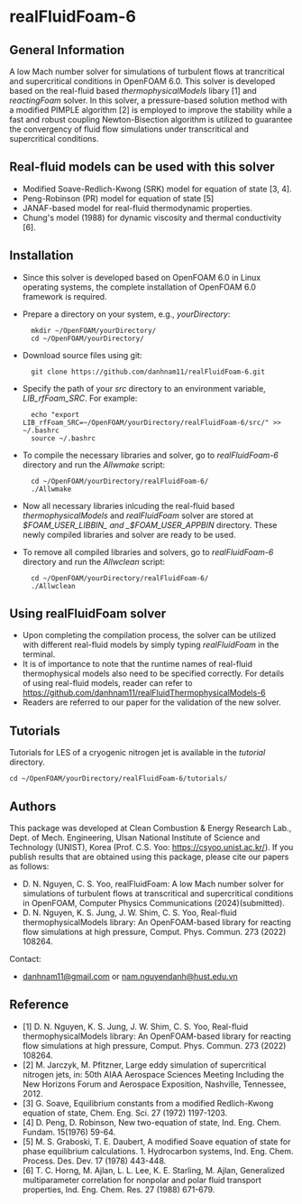 # realFluidFoam-6

## General Information
A low Mach number solver for simulations of turbulent flows at trancritical and supercritical conditions in OpenFOAM 6.0. This solver is developed based on the real-fluid based _thermophysicalModels_ libary [1] and _reactingFoam_ solver. In this solver, a pressure-based solution method with a modified PIMPLE algorithm [2] is employed to improve the stability while a fast and robust coupling Newton-Bisection algorithm is utilized to guarantee the convergency of fluid flow simulations under transcritical and supercritical conditions.

## Real-fluid models can be used with this solver
- Modified Soave-Redlich-Kwong (SRK) model for equation of state [3, 4].
- Peng-Robinson (PR) model for equation of state [5]
- JANAF-based model for real-fluid thermodynamic properties.
- Chung's model (1988) for dynamic viscosity and thermal conductivity [6].

## Installation
- Since this solver is developed based on OpenFOAM 6.0 in Linux operating systems, the complete installation of OpenFOAM 6.0 framework is required. 
- Prepare a directory on your system, e.g., _yourDirectory_:

		mkdir ~/OpenFOAM/yourDirectory/
		cd ~/OpenFOAM/yourDirectory/	
- Download source files using git: 

		git clone https://github.com/danhnam11/realFluidFoam-6.git

- Specify the path of your _src_ directory to an environment variable, _LIB_rfFoam_SRC_. For example:

		echo "export LIB_rfFoam_SRC=~/OpenFOAM/yourDirectory/realFluidFoam-6/src/" >> ~/.bashrc
		source ~/.bashrc
- To compile the necessary libraries and solver, go to _realFluidFoam-6_ directory and run the _Allwmake_ script:

		cd ~/OpenFOAM/yourDirectory/realFluidFoam-6/
		./Allwmake

- Now all necessary libraries inlcuding the real-fluid based _thermophysicalModels_ and _realFluidFoam_ solver are stored at _$FOAM_USER_LIBBIN_ and _$FOAM_USER_APPBIN_ directory. These newly compiled libraries and solver are ready to be used.

- To remove all compiled libraries and solvers, go to _realFluidFoam-6_ directory and run the _Allwclean_ script:

		cd ~/OpenFOAM/yourDirectory/realFluidFoam-6/
		./Allwclean

## Using realFluidFoam solver 
- Upon completing the compilation process, the solver can be utilized with different real-fluid models by simply typing _realFluidFoam_ in the terminal. 
- It is of importance to note that the runtime names of real-fluid thermophysical models also need to be specified correctly. For details of using real-fluid models, reader can refer to https://github.com/danhnam11/realFluidThermophysicalModels-6 
- Readers are referred to our paper for the validation of the new solver.

## Tutorials
Tutorials for LES of a cryogenic nitrogen jet is available in the _tutorial_ directory.

	cd ~/OpenFOAM/yourDirectory/realFluidFoam-6/tutorials/

## Authors 
This package was developed at Clean Combustion & Energy Research Lab., Dept. of Mech. Engineering, Ulsan National Institute of Science and Technology (UNIST), Korea (Prof. C.S. Yoo: https://csyoo.unist.ac.kr/). If you publish results that are obtained using this package, please cite our papers as follows:
- D. N. Nguyen, C. S. Yoo, realFluidFoam: A low Mach number solver for simulations of turbulent flows at transcritical and supercritical conditions in OpenFOAM, Computer Physics Communications (2024)(submitted).
- D. N. Nguyen, K. S. Jung, J. W. Shim, C. S. Yoo, Real-fluid thermophysicalModels library: An OpenFOAM-based library for reacting flow simulations at high pressure, Comput. Phys. Commun. 273 (2022) 108264.

Contact:
- danhnam11@gmail.com or nam.nguyendanh@hust.edu.vn 

## Reference
- [1] D. N. Nguyen, K. S. Jung, J. W. Shim, C. S. Yoo, Real-fluid thermophysicalModels library: An OpenFOAM-based library for reacting flow simulations at high pressure, Comput. Phys. Commun. 273 (2022) 108264.
- [2] M. Jarczyk, M. Pfitzner, Large eddy simulation of supercritical nitrogen jets, in: 50th AIAA Aerospace Sciences Meeting Including the New Horizons Forum and Aerospace Exposition, Nashville, Tennessee, 2012. 
- [3] G. Soave, Equilibrium constants from a modified Redlich-Kwong equation of state, Chem. Eng. Sci. 27 (1972) 1197-1203.
- [4] D. Peng, D. Robinson, New two-equation of state, Ind. Eng. Chem. Fundam. 15(1976) 59-64. 
- [5] M. S. Graboski, T. E. Daubert, A modified Soave equation of state for phase equilibrium calculations. 1. Hydrocarbon systems, Ind. Eng. Chem. Process. Des. Dev. 17 (1978) 443-448.
- [6] T. C. Horng, M. Ajlan, L. L. Lee, K. E. Starling, M. Ajlan, Generalized multiparameter correlation for nonpolar and polar fluid transport properties, Ind. Eng. Chem. Res. 27 (1988) 671-679.
